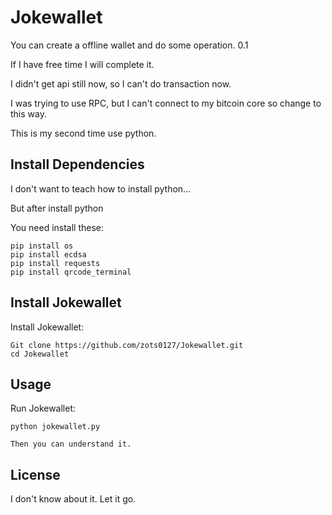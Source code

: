 # Jokewallet
You can create a offline wallet and do some operation. 0.1

If I have free time I will complete it.

I didn't get api still now, so I can't do transaction now.

I was trying to use RPC, but I can't connect to my bitcoin core so change to this way.

This is my second time use python.

## Install Dependencies
I don't want to teach how to install python...

But after install python

You need install these:

    pip install os
    pip install ecdsa
    pip install requests
    pip install qrcode_terminal


## Install Jokewallet
Install Jokewallet:

    Git clone https://github.com/zots0127/Jokewallet.git
    cd Jokewallet

## Usage
Run Jokewallet:

    python jokewallet.py

    Then you can understand it.

## License

I don't know about it. Let it go.
